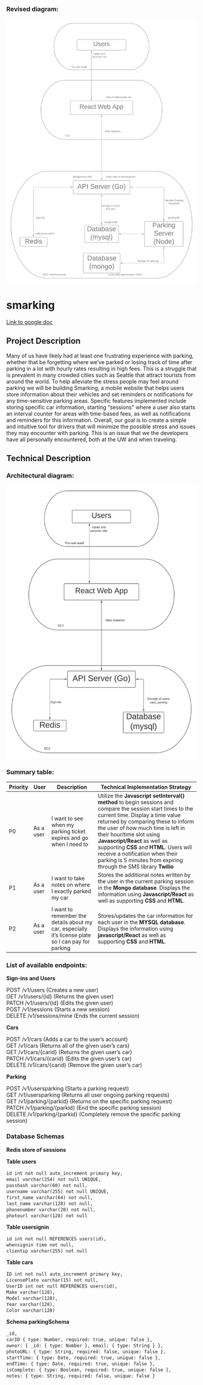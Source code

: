### Revised diagram:

![image info](./img/newdiagram.png)


# smarking
[Link to google doc](https://docs.google.com/document/d/1U3aJ9TUyNRi9zDy_ZbaEormrxUn0Ph9EPxJGNONXFck/edit#)
## Project Description

Many of us have likely had at least one frustrating experience with parking, whether that be forgetting where we’ve parked or losing track of time after parking in a lot with hourly rates resulting in high fees. This is a struggle that is prevalent in many crowded cities such as Seattle that attract tourists from around the world. To help alleviate the stress people may feel around parking we will be building Smarking, a mobile website that helps users store information about their vehicles and set reminders or notifications for any time-sensitive parking areas. Specific features implemented include storing specific car information, starting “sessions" where a user also starts an interval counter for areas with time-based fees, as well as notifications and reminders for this information. Overall, our goal is to create a simple and intuitive tool for drivers that will minimize the possible stress and issues they may encounter with parking. This is an issue that we the developers have all personally encountered, both at the UW and when traveling.

## Technical Description

### Architectural diagram:

![image info](./img/diagram.png)

### Summary table:

| Priority  | User      | Description                                                                                           | Technical Implementation Strategy                                                                                                                                                                                                                                                                                                                                                                                                                                                                |
|-----------|-----------|-------------------------------------------------------------------------------------------------------|--------------------------------------------------------------------------------------------------------------------------------------------------------------------------------------------------------------------------------------------------------------------------------------------------------------------------------------------------------------------------------------------------------------------------------------------------------------------------------------------------|
| P0        | As a user | I want to see when my parking ticket expires and go when I need to                                    | Utilize the **Javascript setInterval() method** to begin sessions and compare the session start times to the current time. Display a time value returned by comparing these to inform the user of how much time is left in their hour/time slot using **Javascript/React** as well as supporting **CSS** and **HTML**. Users will receive a notification when their parking is 5 minutes from expiring through the SMS library **Twilio** |
| P1        | As a user | I want to take notes on where I exactly parked my car                                                 | Stores the additional notes written by the user in the current parking session in the **Mongo database**. Displays the information using **Javascript/React** as well as supporting **CSS** and **HTML**.                                                                                                                                                                                                                                                                                                                |
| P2        | As a user | I want to remember the details about my car, especially it’s license plate so I can pay for parking | Stores/updates the car information for each user in the **MYSQL database**. Displays the information using **javascript/React** as well as supporting **CSS** and **HTML**.                                                                                                                                                                                                                                                                                                                                      |

### List of available endpoints:

**Sign-ins and Users**

POST /v1/users (Creates a new user)  
GET /v1/users/{id} (Returns the given user)  
PATCH /v1/users/{id} (Edits the given user)  
POST /v1/sessions (Starts a new session)  
DELETE /v1/sessions/mine (Ends the current session)  

**Cars**

POST /v1/cars (Adds a car to the user’s account)  
GET /v1/cars (Returns all of the given user’s cars)  
GET /v1/cars/{carid} (Returns the given user’s car)  
PATCH /v1/cars/{carid} (Edits the given user’s car)  
DELETE /v1/cars/{carid} (Remove the given user’s car)  

**Parking**

POST /v1/usersparking (Starts a parking request)  
GET /v1/usersparking (Returns all user ongoing parking requests)  
GET /v1/parking/{parkid} (Returns on the specific parking request)  
PATCH /v1/parking/{parkid} (End the specific parking session)  
DELETE /v1/parking/{parkid} (Completely remove the specific parking session)  

### Database Schemas

**Redis store of sessions**

**Table users**

    id int not null auto_increment primary key,
    email varchar(254) not null UNIQUE,
    passhash varchar(60) not null,
    username varchar(255) not null UNIQUE,
    first_name varchar(64) not null,
    last_name varchar(128) not null,
    phonenumber varchar(20) not null,
    photourl varchar(128) not null

**Table usersignin**

    id int not null REFERENCES users(id),
    whensignin time not null,
    clientip varchar(255) not null

**Table cars**

    ID int not null auto_increment primary key,
    LicensePlate varchar(15) not null,
    UserID int not null REFERENCES users(id),
    Make varchar(128),
    Model varchar(128),
    Year varchar(128),
    Color varchar(128)

**Schema parkingSchema**

    _id,
    carID { type: Number, required: true, unique: false },
    owner: { _id: { type: Number }, email: { type: String } },
    photoURL: { type: String, required: false, unique: false },
    startTime: { type: Date, required: true, unique: false },
    endTime: { type: Date, required: true, unique: false },
    isComplete: { type: Boolean, required: true, unique: false },
    notes: { type: String, required: false, unique: false }
